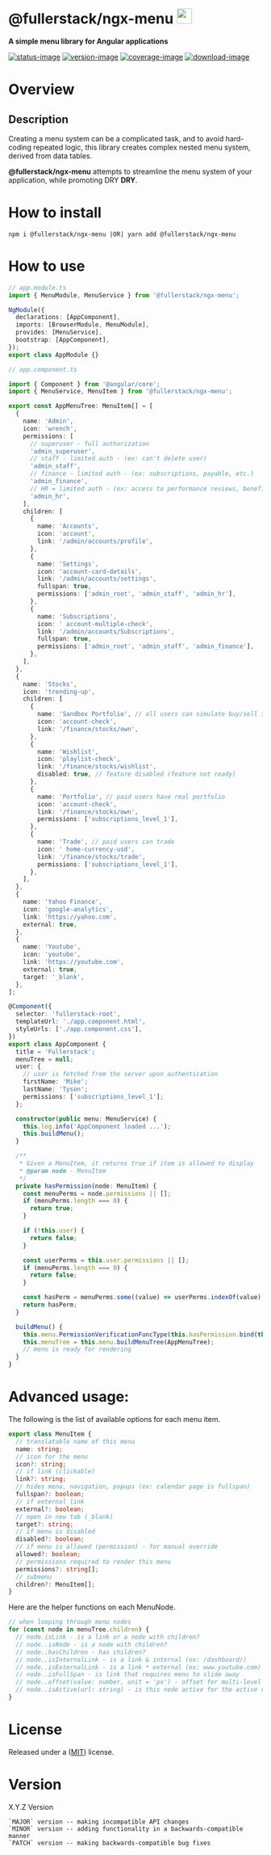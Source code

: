 # @fullerstack/ngx-menu <img style="margin-bottom: -6px" width="30" src="../../apps/fullerstack/src/assets/images/fullerstack-x250.png">

**A simple menu library for Angular applications**

[![status-image]][status-link]
[![version-image]][version-link]
[![coverage-image]][coverage-link]
[![download-image]][download-link]

# Overview

## Description

Creating a menu system can be a complicated task, and to avoid hard-coding repeated logic, this library creates complex nested menu system, derived from data tables.

**@fullerstack/ngx-menu** attempts to streamline the menu system of your application, while promoting DRY **DRY**.

# How to install

    npm i @fullerstack/ngx-menu |OR| yarn add @fullerstack/ngx-menu

# How to use

```typescript
// app.module.ts
import { MenuModule, MenuService } from '@fullerstack/ngx-menu';

NgModule({
  declarations: [AppComponent],
  imports: [BrowserModule, MenuModule],
  provides: [MenuService],
  bootstrap: [AppComponent],
});
export class AppModule {}
```

```typescript
// app.component.ts

import { Component } from '@angular/core';
import { MenuService, MenuItem } from '@fullerstack/ngx-menu';

export const AppMenuTree: MenuItem[] = [
  {
    name: 'Admin',
    icon: 'wrench',
    permissions: [
      // superuser - full authorization
      'admin_superuser',
      // staff - limited auth - (ex: can't delete user)
      'admin_staff',
      // finance - limited auth - (ex: subscriptions, payable, etc.)
      'admin_finance',
      // HR = limited auth - (ex: access to performance reviews, benefits, etc.)
      'admin_hr',
    ],
    children: [
      {
        name: 'Accounts',
        icon: 'account',
        link: '/admin/accounts/profile',
      },
      {
        name: 'Settings',
        icon: 'account-card-details',
        link: '/admin/accounts/settings',
        fullspan: true,
        permissions: ['admin_root', 'admin_staff', 'admin_hr'],
      },
      {
        name: 'Subscriptions',
        icon: ' account-multiple-check',
        link: '/admin/accounts/Subscriptions',
        fullspan: true,
        permissions: ['admin_root', 'admin_staff', 'admin_finance'],
      },
    ],
  },
  {
    name: 'Stocks',
    icon: 'trending-up',
    children: [
      {
        name: 'Sandbox Portfolio', // all users can simulate buy/sell stocks
        icon: 'account-check',
        link: '/finance/stocks/own',
      },
      {
        name: 'Wishlist',
        icon: 'playlist-check',
        link: '/finance/stocks/wishlist',
        disabled: true, // feature disabled (feature not ready)
      },
      {
        name: 'Portfolio', // paid users have real portfolio
        icon: 'account-check',
        link: '/finance/stocks/own',
        permissions: ['subscriptions_level_1'],
      },
      {
        name: 'Trade', // paid users can trade
        icon: ' home-currency-usd',
        link: '/finance/stocks/trade',
        permissions: ['subscriptions_level_1'],
      },
    ],
  },
  {
    name: 'Yahoo Finance',
    icon: 'google-analytics',
    link: 'https://yahoo.com',
    external: true,
  },
  {
    name: 'Youtube',
    icon: 'youtube',
    link: 'https://youtube.com',
    external: true,
    target: '_blank',
  },
];

@Component({
  selector: 'fullerstack-root',
  templateUrl: './app.component.html',
  styleUrls: ['./app.component.css'],
})
export class AppComponent {
  title = 'Fullerstack';
  menuTree = null;
  user: {
    // user is fetched from the server upon authentication
    firstName: 'Mike';
    lastName: 'Tyson';
    permissions: ['subscriptions_level_1'];
  };

  constructor(public menu: MenuService) {
    this.log.info('AppComponent loaded ...');
    this.buildMenu();
  }

  /**
   * Given a MenuItem, it returns true if item is allowed to display
   * @param node - MenuItem
   */
  private hasPermission(node: MenuItem) {
    const menuPerms = node.permissions || [];
    if (menuPerms.length === 0) {
      return true;
    }

    if (!this.user) {
      return false;
    }

    const userPerms = this.user.permissions || [];
    if (menuPerms.length === 0) {
      return false;
    }

    const hasPerm = menuPerms.some((value) => userPerms.indexOf(value) >= 0);
    return hasPerm;
  }

  buildMenu() {
    this.menu.PermissionVerificationFuncType(this.hasPermission.bind(this));
    this.menuTree = this.menu.buildMenuTree(AppMenuTree);
    // menu is ready for rendering
  }
}
```

# Advanced usage:

The following is the list of available options for each menu item.

```typescript
export class MenuItem {
  // translatable name of this menu
  name: string;
  // icon for the menu
  icon?: string;
  // if link (clickable)
  link?: string;
  // hides menu, navigation, popups (ex: calendar page is fullspan)
  fullspan?: boolean;
  // if external link
  external?: boolean;
  // open in new tab (_blank)
  target?: string;
  // if menu is disabled
  disabled?: boolean;
  // if menu is allowed (permission) - for manual override
  allowed?: boolean;
  // permissions required to render this menu
  permissions?: string[];
  // submenu
  children?: MenuItem[];
}
```

Here are the helper functions on each MenuNode.

```typescript
// when looping through menu nodes
for (const node in menuTree.children) {
  // node.isLink - is a link or a node with children?
  // node..isNode - is a node with children?
  // node..hasChildren - has children?
  // node..isInternalLink - is a link & internal (ex: /dashboard/)
  // node..isExternalLink - is a link * external (ex: www.youtube.com)
  // node..isFullSpan - is link that requires menu to slide away
  // node..offset(value: number, unit = 'px') - offset for multi-level menu (for margin or padding)
  // node..isActive(url: string) - is this node active for the active route
}
```

# License

Released under a ([MIT](https://raw.githubusercontent.com/neekware/fullerstack/main/LICENSE)) license.

# Version

X.Y.Z Version

    `MAJOR` version -- making incompatible API changes
    `MINOR` version -- adding functionality in a backwards-compatible manner
    `PATCH` version -- making backwards-compatible bug fixes

[status-image]: https://github.com/neekware/fullerstack/actions/workflows/ci.yml/badge.svg
[status-link]: https://github.com/neekware/fullerstack/actions/workflows/ci.yml
[version-image]: https://img.shields.io/npm/v/@fullerstack/ngx-menu.svg
[version-link]: https://www.npmjs.com/package/@fullerstack/ngx-menu
[coverage-image]: https://coveralls.io/repos/neekware/fullerstack/badge.svg
[coverage-link]: https://coveralls.io/r/neekware/fullerstack
[download-image]: https://img.shields.io/npm/dm/@fullerstack/ngx-menu.svg
[download-link]: https://www.npmjs.com/package/@fullerstack/ngx-menu

```

```

